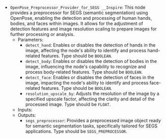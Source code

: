 - `OpenPose_Preprocessor_Provider_for_SEGS __Inspire`: This node provides a preprocessor for SEGS (semantic segmentation) using OpenPose, enabling the detection and processing of human hands, bodies, and faces within images. It allows for the adjustment of detection features and image resolution scaling to prepare images for further processing or analysis.
    - Parameters:
        - `detect_hand`: Enables or disables the detection of hands in the image, affecting the node's ability to identify and process hand-related features. Type should be `BOOLEAN`.
        - `detect_body`: Enables or disables the detection of bodies in the image, influencing the node's capability to recognize and process body-related features. Type should be `BOOLEAN`.
        - `detect_face`: Enables or disables the detection of faces in the image, impacting the node's ability to identify and process face-related features. Type should be `BOOLEAN`.
        - `resolution_upscale_by`: Adjusts the resolution of the image by a specified upscale factor, affecting the clarity and detail of the processed image. Type should be `FLOAT`.
    - Inputs:
    - Outputs:
        - `segs_preprocessor`: Provides a preprocessed image object ready for semantic segmentation tasks, specifically tailored for SEGS applications. Type should be `SEGS_PREPROCESSOR`.
